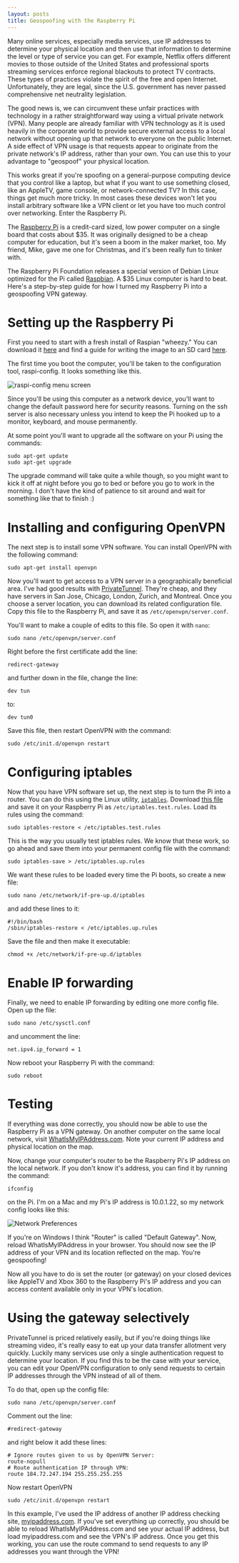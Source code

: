 ```yaml
---
layout: posts
title: Geospoofing with the Raspberry Pi
---
```


Many online services, especially media services, use IP addresses to determine your physical location and then use that information to determine the level or type of service you can get. For example, Netflix offers different movies to those outside of the United States and professional sports streaming services enforce regional blackouts to protect TV contracts. These types of practices violate the spirit of the free and open Internet. Unfortunately, they are legal, since the U.S. government has never passed comprehensive net neutrality legislation.

The good news is, we can circumvent these unfair practices with technology in a rather straightforward way using a virtual private network (VPN). Many people are already familiar with VPN technology as it is used heavily in the corporate world to provide secure external access to a local network without opening up that network to everyone on the public Internet. A side effect of VPN usage is that requests appear to originate from the private network's IP address, rather than your own. You can use this to your advantage to "geospoof" your physical location.

This works great if you're spoofing on a general-purpose computing device that you control like a laptop, but what if you want to use something closed, like an AppleTV, game console, or network-connected TV? In this case, things get much more tricky. In most cases these devices won't let you install arbitrary software like a VPN client or let you have too much control over networking. Enter the Raspberry Pi.

The [Raspberry Pi](http://www.raspberrypi.org/faqs) is a credit-card sized, low power computer on a single board that costs about $35. It was originally designed to be a cheap computer for education, but it's seen a boom in the maker market, too. My friend, Mike, gave me one for Christmas, and it's been really fun to tinker with.

The Raspberry Pi Foundation releases a special version of Debian Linux optimized for the Pi called [Raspbian](http://www.raspbian.org/). A $35 Linux computer is hard to beat. Here's a step-by-step guide for how I turned my Raspberry Pi into a geospoofing VPN gateway.

Setting up the Raspberry Pi
===========================

First you need to start with a fresh install of Raspian "wheezy." You can download it [here](http://www.raspberrypi.org/downloads) and find a guide for writing the image to an SD card [here](http://elinux.org/RPi_Easy_SD_Card_Setup).

The first time you boot the computer, you'll be taken to the configuration tool, raspi-config. It looks something like this.

![raspi-config menu screen](/images/raspi-config.png)

Since you'll be using this computer as a network device, you'll want to change the default password here for security reasons. Turning on the ssh server is also necessary unless you intend to keep the Pi hooked up to a monitor, keyboard, and mouse permanently.

At some point you'll want to upgrade all the software on your Pi using the commands:

    sudo apt-get update
    sudo apt-get upgrade

The upgrade command will take quite a while though, so you might want to kick it off at night before you go to bed or before you go to work in the morning. I don't have the kind of patience to sit around and wait for something like that to finish :)

Installing and configuring OpenVPN
==================================

The next step is to install some VPN software. You can install OpenVPN with the following command:

    sudo apt-get install openvpn

Now you'll want to get access to a VPN server in a geographically beneficial area. I've had good results with [PrivateTunnel](https://www.privatetunnel.com). They're cheap, and they have servers in San Jose, Chicago, London, Zurich, and Montreal. Once you choose a server location, you can download its related configuration file. Copy this file to the Raspberry Pi, and save it as `/etc/openvpn/server.conf`.

You'll want to make a couple of edits to this file. So open it with `nano`:

    sudo nano /etc/openvpn/server.conf

Right before the first certificate add the line:

    redirect-gateway

and further down in the file, change the line:

    dev tun

to:

    dev tun0

Save this file, then restart OpenVPN with the command:

    sudo /etc/init.d/openvpn restart

Configuring iptables
====================

Now that you have VPN software set up, the next step is to turn the Pi into a router. You can do this using the Linux utility, [`iptables`](http://wiki.debian.org/iptables). Download [this file](/share/iptables.test.rules) and save it on your Raspberry Pi as `/etc/iptables.test.rules`. Load its rules using the command:

    sudo iptables-restore < /etc/iptables.test.rules

This is the way you usually test iptables rules. We know that these work, so go ahead and save them into your permanent config file with the command:

    sudo iptables-save > /etc/iptables.up.rules

We want these rules to be loaded every time the Pi boots, so create a new file:

    sudo nano /etc/network/if-pre-up.d/iptables

and add these lines to it:

    #!/bin/bash
    /sbin/iptables-restore < /etc/iptables.up.rules

Save the file and then make it executable:

    chmod +x /etc/network/if-pre-up.d/iptables

Enable IP forwarding
====================

Finally, we need to enable IP forwarding by editing one more config file. Open up the file:

    sudo nano /etc/sysctl.conf

and uncomment the line:

    net.ipv4.ip_forward = 1

Now reboot your Raspberry Pi with the command:

    sudo reboot

Testing
=======

If everything was done correctly, you should now be able to use the Raspberry Pi as a VPN gateway. On another computer on the same local network, visit [WhatIsMyIPAddress.com](http://whatismyipaddress.com/). Note your current IP address and physical location on the map.

Now, change your computer's router to be the Raspberry Pi's IP address on the local network. If you don't know it's address, you can find it by running the command:

    ifconfig

on the Pi. I'm on a Mac and my Pi's IP address is 10.0.1.22, so my network config looks like this:

![Network Preferences](/images/network-config.png)

If you're on Windows I think "Router" is called "Default Gateway". Now, reload WhatIsMyIPAddress in your browser. You should now see the IP address of your VPN and its location reflected on the map. You're geospoofing!

Now all you have to do is set the router (or gateway) on your closed devices like AppleTV and Xbox 360 to the Raspberry Pi's IP address and you can access content available only in your VPN's location.

Using the gateway selectively
=============================

PrivateTunnel is priced relatively easily, but if you're doing things like streaming video, it's really easy to eat up your data transfer allotment very quickly. Luckily many services use only a single authentication request to determine your location. If you find this to be the case with your service, you can edit your OpenVPN configuration to only send requests to certain IP addresses through the VPN instead of all of them.

To do that, open up the config file:

    sudo nano /etc/openvpn/server.conf

Comment out the line:

    #redirect-gateway

and right below it add these lines:

    # Ignore routes given to us by OpenVPN Server:
    route-nopull
    # Route authentication IP through VPN:
    route 184.72.247.194 255.255.255.255

Now restart OpenVPN

    sudo /etc/init.d/openvpn restart

In this example, I've used the IP address of another IP address checking site, [myipaddress.com](http://myipaddress.com). If you've set everything up correctly, you should be able to reload WhatIsMyIPAddress.com and see your actual IP address, but load myipaddress.com and see the VPN's IP address. Once you get this working, you can use the route command to send requests to any IP addresses you want through the VPN!
